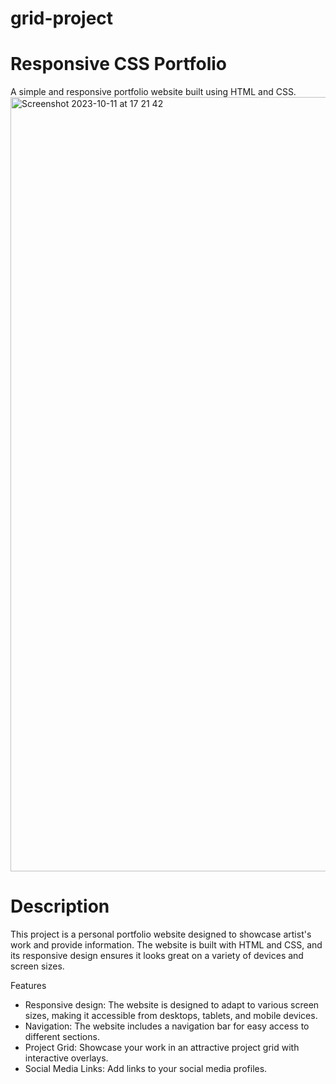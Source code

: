 # grid-project

# Responsive CSS Portfolio
A simple and responsive portfolio website built using HTML and CSS.
<img width="1239" alt="Screenshot 2023-10-11 at 17 21 42" src="https://github.com/ildizsigrai/grid-project/assets/128381088/24d08f9b-0f28-4aa4-b9f5-650a466bdb17">
# Description
This project is a personal portfolio website designed to showcase artist's work and provide information. The website is built with HTML and CSS, and its responsive design ensures it looks great on a variety of devices and screen sizes.

Features
- Responsive design: The website is designed to adapt to various screen sizes, making it accessible from desktops, tablets, and mobile devices.
- Navigation: The website includes a navigation bar for easy access to different sections.
- Project Grid: Showcase your work in an attractive project grid with interactive overlays.
- Social Media Links: Add links to your social media profiles.
